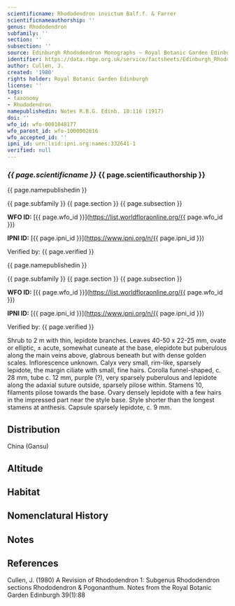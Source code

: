 ```yaml
---
scientificname: Rhododendron invictum Balf.f. & Farrer
scientificnameauthorship: ''
genus: Rhododendron
subfamily: ''
section: ''
subsection: ''
source: Edinburgh Rhododendron Monographs – Royal Botanic Garden Edinburgh
identifier: https://data.rbge.org.uk/service/factsheets/Edinburgh_Rhododendron_Monographs.xhtml
author: Cullen, J.
created: '1980'
rights holder: Royal Botanic Garden Edinburgh
license: ''
tags:
- taxonomy
- Rhododendron
namepublishedin: Notes R.B.G. Edinb. 10:116 (1917)
doi: ''
wfo_id: wfo-0001048177
wfo_parent_id: wfo-1000002616
wfo_accepted_id: ''
ipni_id: urn:lsid:ipni.org:names:332641-1
verified: null
---
```

### _{{ page.scientificname }}_ {{ page.scientificauthorship }}
 {{ page.namepublishedin }}

{{ page.subfamily }} {{ page.section }} {{ page.subsection }}

**WFO ID:** [{{ page.wfo_id }}](https://list.worldfloraonline.org/{{ page.wfo_id }})

**IPNI ID:** [{{ page.ipni_id }}](https://www.ipni.org/n/{{ page.ipni_id }})

Verified by: {{ page.verified }}

 {{ page.namepublishedin }}

{{ page.subfamily }} {{ page.section }} {{ page.subsection }}

**WFO ID:** [{{ page.wfo_id }}](https://list.worldfloraonline.org/{{ page.wfo_id }})

**IPNI ID:** [{{ page.ipni_id }}](https://www.ipni.org/n/{{ page.ipni_id }})

Verified by: {{ page.verified }}



Shrub to 2 m with thin, lepidote branches. Leaves 40-50 x 22-25 mm, ovate or elliptic, ± acute, somewhat cuneate at the base, elepidote but puberulous along the main veins above, glabrous beneath but with dense golden scales. Inflorescence unknown. Calyx very small, rim-like, sparsely lepidote, the margin ciliate with small, fine hairs. Corolla funnel-shaped, c. 28 mm, tube c. 12 mm, purple (?), very sparsely puberulous and lepidote along the adaxial suture outside, sparsely pilose within. Stamens 10, filaments pilose towards the base. Ovary densely lepidote with a few hairs in the impressed part near the style base. Style shorter than the longest stamens at anthesis. Capsule sparsely lepidote, c. 9 mm.

## Distribution
China (Gansu)

## Altitude


## Habitat


## Nomenclatural History

                       
## Notes


## References

Cullen, J. (1980) A Revision of Rhododendron 1: Subgenus Rhododendron sections Rhododendron & Pogonanthum. Notes from the Royal Botanic Garden Edinburgh 39(1):88
